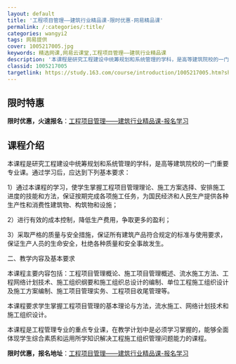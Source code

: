 ```yaml
---
layout: default
title: '工程项目管理——建筑行业精品课-限时优惠-网易精品课'
permalink: /:categories/:title/
categories: wangyi2
tags: 网易提供
cover: 1005217005.jpg
keywords: 精选网课,网易云课堂,工程项目管理——建筑行业精品课
description: '本课程是研究工程建设中统筹规划和系统管理的学科，是高等建筑院校的一门重要专业课。通过学习后，应达到下列基本要求：1）通过'
classid: 1005217005
targetlink: https://study.163.com/course/introduction/1005217005.htm?share=1&shareId=1025206652&utm_campaign=share&utm_medium=iphoneShare&utm_source=&utm_u=1025206652
---
```


## 限时特惠

**限时优惠，火速报名**：[工程项目管理——建筑行业精品课-报名学习](https://study.163.com/course/introduction/1005217005.htm?share=1&shareId=1025206652&utm_campaign=share&utm_medium=iphoneShare&utm_source=&utm_u=1025206652)

## 课程介绍

本课程是研究工程建设中统筹规划和系统管理的学科，是高等建筑院校的一门重要专业课。通过学习后，应达到下列基本要求：

1）通过本课程的学习，使学生掌握工程项目管理理论、施工方案选择、安排施工进度的技能和方法，保证按期完成各项施工任务，为国民经济和人民生产提供各种生产性和消费性建筑物、构筑物和设施；

2）进行有效的成本控制，降低生产费用，争取更多的盈利；

3）采取严格的质量与安全措施，保证所有建筑产品符合规定的标准与使用要求，保证生产人员的生命安全，杜绝各种质量和安全事故发生。 

二、教学内容及基本要求

本课程主要内容包括：工程项目管理概论、施工项目管理概述、流水施工方法、工程网络计划技术、施工组织纲要和施工组织总设计的编制、单位工程施工组织设计及施工方案编制、施工项目管理实务、工程项目收尾管理等。

本课程要求学生掌握工程项目管理的基本理论与方法，流水施工、网络计划技术和施工组织设计。

本课程是工程管理专业的重点专业课，在教学计划中是必须学习掌握的，能够全面体现学生综合素质和运用所学知识解决工程施工组织管理问题能力的课程。

**限时优惠，报名地址**：[工程项目管理——建筑行业精品课-报名学习](https://study.163.com/course/introduction/1005217005.htm?share=1&shareId=1025206652&utm_campaign=share&utm_medium=iphoneShare&utm_source=&utm_u=1025206652)

